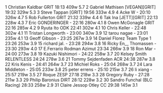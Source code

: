   1  Christian Kaldbar  GRIT   18:13    409w  5.7
  2  Gabriel Mathisen  [VEGAN][GRIT]  19:32    329w  5.3
  3  Steve Tappan  [GRIT]  19:56    333w  4.9
  4  Acke W  -  20:10      326w  4.7
  5  Rob Fullerton  GRIT   21:32    339w  4.4
  6  Tak Ina  [JETT][GRIT]  22:13    228w  4.3
  7  Eric GONDERINGER  -  22:16      280w  4.1
  8  Owen McGonagle  GRIT   22:16    285w  4.2
  9  Ryuta Ito  ODK   22:41      302w  4.1
 10  Chris Keller  -  22:48      302w  4.1
 11  Tristan Longworth  -  23:00      340w  3.9
 12  tarou nagae  -  23:01      235w  4.1
 13  Geoff Gibson  -  23:25      267w  3.9
 14  Daniel Florez  Team Type 1   23:26      253w  3.9
 15  richard jal.  -  23:28      294w  3.8
 16  Ricky En__ Thomassen  -  23:30      293w  4.0
 17  E.Ferrario  Rodman Azimut   23:34      266w  3.9
 18  Ron Mar  -  24:00      273w  3.8
 19  Kazuki Nishimori  -  24:22      258w  3.7
 20  Kelsey Smith  RELENTLESS   24:24      278w  3.6
 21  Tommy Sejdenfaden  ACR   24:38      287w  3.8
 22  Kris Kenis  -  24:41      264w  3.7
 23  Michiel Roks  -  25:04      268w  3.7
 24  Lara Middleton  -  25:05      233w  3.8
 25  peter errens  -  25:10      215w  3.7
 26  li xiang  -  25:57      219w  3.5
 27  Roque  ZESP   27:18    218w  3.3
 28  Gregory Ruby  -  27:28      211w  3.3
 29  Philip Baronius  DIRT   28:12    228w  3.2
 30  Sandro Funchal  (BLC Racing)     28:33      258w  2.9
 31  Claire Jessop  Otley CC   29:38      145w  3.1
